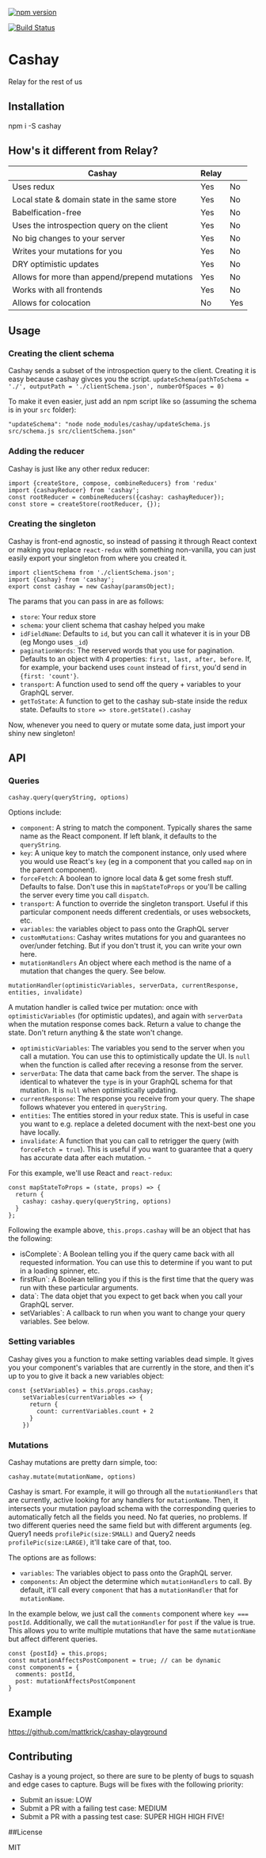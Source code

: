 [![npm version](https://badge.fury.io/js/cashay.svg)](https://badge.fury.io/js/cashay)

[![Build Status](https://travis-ci.org/mattkrick/cashay.svg?branch=master)](https://travis-ci.org/mattkrick/cashay)

# Cashay
Relay for the rest of us

## Installation
npm i -S cashay

## How's it different from Relay?
| Cashay                                        | Relay |     |
|-----------------------------------------------|-------|-----|
| Uses redux                                    | Yes   | No  |
| Local state & domain state in the same store  | Yes   | No  |
| Babelfication-free                            | Yes   | No  |
| Uses the introspection query on the client    | Yes   | No  |
| No big changes to your server                 | Yes   | No  |
| Writes your mutations for you                 | Yes   | No  |
| DRY optimistic updates                        | Yes   | No  |
| Allows for more than append/prepend mutations | Yes   | No  |
| Works with all frontends                      | Yes   | No  |
| Allows for colocation                         | No    | Yes |

## Usage

### Creating the client schema

Cashay sends a subset of the introspection query to the client. Creating it is easy because cashay givces you the script.
`updateSchema(pathToSchema = './', outputPath = './clientSchema.json', numberOfSpaces = 0)`

To make it even easier, just add an npm script like so (assuming the schema is in your `src` folder):

`"updateSchema": "node node_modules/cashay/updateSchema.js src/schema.js src/clientSchema.json"`

### Adding the reducer

Cashay is just like any other redux reducer:
```
import {createStore, compose, combineReducers} from 'redux'
import {cashayReducer} from 'cashay';
const rootReducer = combineReducers({cashay: cashayReducer});
const store = createStore(rootReducer, {});
```

### Creating the singleton

Cashay is front-end agnostic, so instead of passing it through React context or making you replace `react-redux` with something non-vanilla, you can just easily export your singleton from where you created it.
```
import clientSchema from './clientSchema.json';
import {Cashay} from 'cashay';
export const cashay = new Cashay(paramsObject);
```

The params that you can pass in are as follows:
- `store`: Your redux store
- `schema`: your client schema that cashay helped you make
- `idFieldName`: Defaults to `id`, but you can call it whatever it is in your DB (eg Mongo uses `_id`)
- `paginationWords`: The reserved words that you use for pagination. Defaults to an object with 4 properties: `first, last, after, before`. If, for example, your backend uses `count` instead of `first`, you'd send in `{first: 'count'}`.
- `transport`: A function used to send off the query + variables to your GraphQL server.
- `getToState`: A function to get to the cashay sub-state inside the redux state. Defaults to `store => store.getState().cashay`

Now, whenever you need to query or mutate some data, just import your shiny new singleton!

## API

### Queries

`cashay.query(queryString, options)`

Options include: 
- `component`: A string to match the component. Typically shares the same name as the React component. If left blank, it defaults to the `queryString`.
- `key`: A unique key to match the component instance, only used where you would use React's `key` (eg in a component that you called `map` on in the parent component). 
- `forceFetch`: A boolean to ignore local data & get some fresh stuff. Defaults to false. Don't use this in `mapStateToProps` or you'll be calling the server every time you call `dispatch`.
- `transport`: A function to override the singleton transport. Useful if this particular component needs different credentials, or uses websockets, etc.
- `variables`: the variables object to pass onto the GraphQL server
- `customMutations`: Cashay writes mutations for you and guarantees no over/under fetching. But if you don't trust it, you can write your own here.
- `mutationHandlers` An object where each method is the name of a mutation that changes the query. See below.

`mutationHandler(optimisticVariables, serverData, currentResponse, entities, invalidate)`

A mutation handler is called twice per mutation: once with `optimisticVariables` (for optimistic updates), and again with `serverData` when the mutation response comes back. Return a value to change the state. Don't return anything & the state won't change.

- `optimisticVariables`: The variables you send to the server when you call a mutation. You can use this to optimistically update the UI. Is `null` when the function is called after receving a resonse from the server.
- `serverData`: The data that came back from the server. The shape is identical to whatever the `type` is in your GraphQL schema for that mutation. It is `null` when optimistically updating.
- `currentResponse`: The response you receive from your query. The shape follows whatever you entered in `queryString`.
- `entities`: The entities stored in your redux state. This is useful in case you want to e.g. replace a deleted document with the next-best one you have locally.
- `invalidate`: A function that you can call to retrigger the query (with `forceFetch = true`). This is useful if you want to guarantee that a query has accurate data after each mutation. - 


For this example, we'll use React and `react-redux`:
```
const mapStateToProps = (state, props) => {
  return {
    cashay: cashay.query(queryString, options)
  }
};
```

Following the example above, `this.props.cashay` will be an object that has the following:
- isComplete`: A Boolean telling you if the query came back with all requested information. You can use this to determine if you want to put in a loading spinner, etc.
- firstRun`: A Boolean telling you if this is the first time that the query was run with these particular arguments.
- data`: The data objet that you expect to get back when you call your GraphQL server.
- setVariables`: A callback to run when you want to change your query variables. See below.

### Setting variables

Cashay gives you a function to make setting variables dead simple. It gives you your component's variables that are currently in the store, and then it's up to you to give it back a new variables object:

```
const {setVariables} = this.props.cashay;
    setVariables(currentVariables => {
      return {
        count: currentVariables.count + 2
      }
    })
```

### Mutations

Cashay mutations are pretty darn simple, too:

```
cashay.mutate(mutationName, options)
```

Cashay is smart. For example, it will go through all the `mutationHandlers` that are currently, active looking for any handlers for `mutationName`. Then, it intersects your mutation payload schema with the corresponding queries to automatically fetch all the fields you need. No fat queries, no problems. If two different queries need the same field but with different arguments (eg. Query1 needs `profilePic(size:SMALL)` and Query2 needs `profilePic(size:LARGE)`, it'll take care of that, too.

The options are as follows:
- `variables`: The variables object to pass onto the GraphQL server.
- `components`: An object the determine which `mutationHandlers` to call. By default, it'll call every `component` that has a `mutationHandler` that for `mutationName`. 

In the example below, we just call the `comments` component where `key === postId`. Additionally, we call the `mutationHandler` for `post` if the value is true. This allows you to write multiple mutations that have the same `mutationName` but affect different queries.
```
const {postId} = this.props;
const mutationAffectsPostComponent = true; // can be dynamic
const components = {
  comments: postId,
  post: mutationAffectsPostComponent
}
```

## Example

https://github.com/mattkrick/cashay-playground

## Contributing

Cashay is a young project, so there are sure to be plenty of bugs to squash and edge cases to capture. Bugs will be fixes with the following priority:
- Submit an issue: LOW
- Submit a PR with a failing test case: MEDIUM
- Submit a PR with a passing test case: SUPER HIGH HIGH FIVE!

##License

MIT
